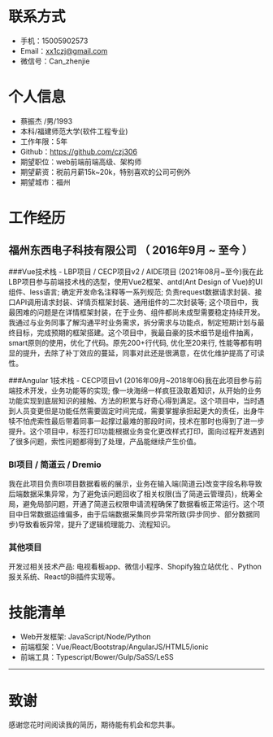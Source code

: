# 联系方式
- 手机：15005902573
- Email：xx1czj@gmail.com 
- 微信号：Can_zhenjie

# 个人信息
 - 蔡振杰 /男/1993
 - 本科/福建师范大学(软件工程专业) 
 - 工作年限：5年
 - Github：https://github.com/czj306
 - 期望职位：web前端前端高级、架构师
 - 期望薪资：税前月薪15k~20k，特别喜欢的公司可例外
 - 期望城市：福州


# 工作经历
## 福州东西电子科技有限公司 （ 2016年9月 ~ 至今 ）

###Vue技术栈 - LBP项目 / CECP项目v2 / AIDE项目
(2021年08月~至今)我在此LBP项目参与前端技术栈的选型，使用Vue2框架、antd(Ant Design of Vue)的UI组件、less语言; 确定开发命名注释等一系列规范; 负责request数据请求封装、接口API调用请求封装、详情页框架封装、通用组件的二次封装等; 这个项目中，我最困难的问题是在详情框架封装，在于业务、组件都尚未成型需要稳定持续开发。我通过与业务同事了解沟通平时业务需求，拆分需求与功能点，制定短期计划与最终目标，完成预期的框架搭建。这个项目中，我最自豪的技术细节是组件抽离，smart原则的使用，优化了代码。原先200+行代码, 优化至20来行, 性能等都有明显的提升，去除了补丁效应的蔓延，同事对此还是很满意，在优化维护提高了可读性。


###Angular 1技术栈 - CECP项目v1
(2016年09月~2018年06)我在此项目参与前端技术开发，业务功能等的实现; 像一块海绵一样疯狂汲取着知识，从开始的业务功能实现到底层知识的接触、方法的积累与好奇心得到满足。这个项目中，当时遇到人员变更但是功能任然需要固定时间完成，需要掌握承担起更大的责任，出身牛犊不怕虎索性最后带着同事一起撑过最难的那段时间，技术在那时也得到了进一步提升。这个项目中，标签打印功能根据业务变化更改样式打印，面向过程开发遇到了很多问题，索性问题都得到了处理，产品能继续产生价值。


### BI项目 / 简道云 / Dremio
我在此项目负责BI项目数据看板的展示，业务在输入端(简道云)改变字段名称导致后端数据采集异常，为了避免该问题回收了相关权限(当了简道云管理员)，统筹全局，避免局部问题，开通了简道云权限申请流程确保了数据看板正常运行。这个项目中日常数据运维偏多，由于后端数据采集同步异常所致(异步同步、部分数据同步)导致看板异常，提升了逻辑梳理能力、流程知识。


### 其他项目
开发过相关技术产品: 电视看板app、微信小程序、Shopify独立站优化 、Python报关系统、React的Bi插件实现等。

    
# 技能清单
- Web开发框架: JavaScript/Node/Python
- 前端框架：Vue/React/Bootstrap/AngularJS/HTML5/ionic
- 前端工具：Typescript/Bower/Gulp/SaSS/LeSS


---      
# 致谢
感谢您花时间阅读我的简历，期待能有机会和您共事。
      
      
